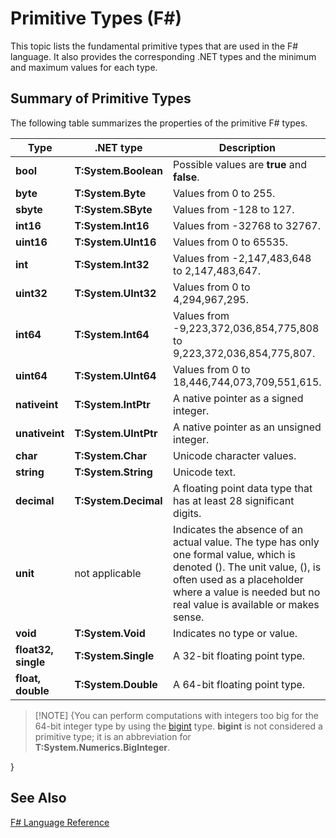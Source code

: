 # Primitive Types (F#)

This topic lists the fundamental primitive types that are used in the F# language. It also provides the corresponding .NET types and the minimum and maximum values for each type.


## Summary of Primitive Types
The following table summarizes the properties of the primitive F# types.



|Type|.NET type|Description|
|----|---------|-----------|
|**bool**|**T:System.Boolean**|Possible values are **true** and **false**.|
|**byte**|**T:System.Byte**|Values from 0 to 255.|
|**sbyte**|**T:System.SByte**|Values from -128 to 127.|
|**int16**|**T:System.Int16**|Values from -32768 to 32767.|
|**uint16**|**T:System.UInt16**|Values from 0 to 65535.|
|**int**|**T:System.Int32**|Values from -2,147,483,648 to 2,147,483,647.|
|**uint32**|**T:System.UInt32**|Values from 0 to 4,294,967,295.|
|**int64**|**T:System.Int64**|Values from -9,223,372,036,854,775,808 to 9,223,372,036,854,775,807.|
|**uint64**|**T:System.UInt64**|Values from 0 to 18,446,744,073,709,551,615.|
|**nativeint**|**T:System.IntPtr**|A native pointer as a signed integer.|
|**unativeint**|**T:System.UIntPtr**|A native pointer as an unsigned integer.|
|**char**|**T:System.Char**|Unicode character values.|
|**string**|**T:System.String**|Unicode text.|
|**decimal**|**T:System.Decimal**|A floating point data type that has at least 28 significant digits.|
|**unit**|not applicable|Indicates the absence of an actual value. The type has only one formal value, which is denoted (). The unit value, (), is often used as a placeholder where a value is needed but no real value is available or makes sense.|
|**void**|**T:System.Void**|Indicates no type or value.|
|**float32, single**|**T:System.Single**|A 32-bit floating point type.|
|**float, double**|**T:System.Double**|A 64-bit floating point type.|

>[!NOTE] {You can perform computations with integers too big for the 64-bit integer type by using the [bigint](http://msdn.microsoft.com/en-us/library/dc8be18d-4042-46c4-b136-2f21a84f6efa) type. **bigint** is not considered a primitive type; it is an abbreviation for **T:System.Numerics.BigInteger**.

}

## See Also
[F&#35; Language Reference](FSharp-Language-Reference.md)

